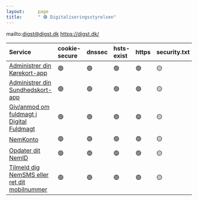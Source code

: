```yaml
---
layout:     page
title:      " 🟢 Digitaliseringsstyrelsen"
---
```


mailto:digst@digst.dk https://digst.dk/

| Service                                                                       | cookie-secure   | dnssec   | hsts-exist   | https   | security.txt   | ssl-test   |
|:------------------------------------------------------------------------------|:----------------|:---------|:-------------|:--------|:---------------|:-----------|
| [Administrer din Kørekort-app](https://borger.prod.k7t-digst.dk/)             | 🟢               | 🟢        | 🟢            | 🟢       | 🟡              | 🟢          |
| [Administrer din Sundhedskort-app](https://borger.prod.k7t-digst.dk/)         | 🟢               | 🟢        | 🟢            | 🟢       | 🟡              | 🟢          |
| [Giv/anmod om fuldmagt i Digital Fuldmagt](https://fuldmagt.nemlog-in.dk/)    | 🟢               | 🟢        | 🟢            | 🟢       | 🟡              | 🟢          |
| [NemKonto](https://selvbetjening.nemkonto.dk/borger/visnemkonto.asp)          | 🟢               | 🟢        | 🟢            | 🟢       | 🟡              | 🟢          |
| [Opdater dit NemID](https://www.nemid.nu/dk-da/log_paa_selvbetjening/)        | 🟢               | 🟢        | 🟢            | 🟢       | 🟡              | 🟢          |
| [Tilmeld dig NemSMS eller ret dit mobilnummer ](https://www.borger.dk/nemsms) | 🟢               | 🟢        | 🟢            | 🟢       | 🟡              | 🟢          |


